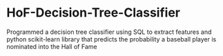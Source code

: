 # HoF-Decision-Tree-Classifier
Programmed a decision tree classifier using SQL to extract features and python scikit-learn library that predicts the probability a baseball player is nominated into the Hall of Fame  
